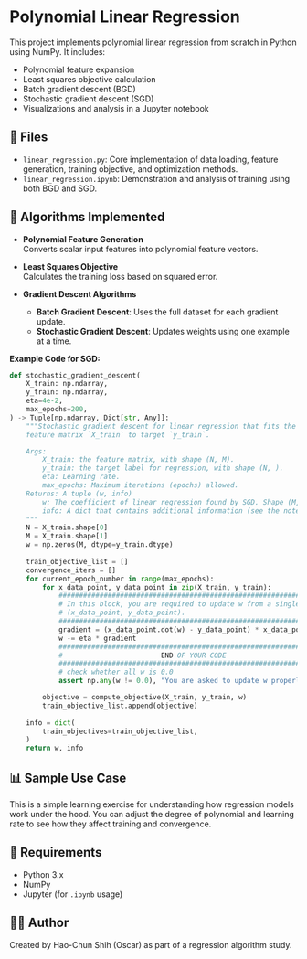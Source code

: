 # Polynomial Linear Regression

This project implements polynomial linear regression from scratch in Python using NumPy. It includes:

- Polynomial feature expansion
- Least squares objective calculation
- Batch gradient descent (BGD)
- Stochastic gradient descent (SGD)
- Visualizations and analysis in a Jupyter notebook

## 📁 Files

- `linear_regression.py`: Core implementation of data loading, feature generation, training objective, and optimization methods.
- `linear_regression.ipynb`: Demonstration and analysis of training using both BGD and SGD.

## 🧠 Algorithms Implemented

- **Polynomial Feature Generation**  
  Converts scalar input features into polynomial feature vectors.

- **Least Squares Objective**  
  Calculates the training loss based on squared error.

- **Gradient Descent Algorithms**  
  - **Batch Gradient Descent**: Uses the full dataset for each gradient update.
  - **Stochastic Gradient Descent**: Updates weights using one example at a time.

**Example Code for SGD:**

```python
def stochastic_gradient_descent(
    X_train: np.ndarray,
    y_train: np.ndarray,
    eta=4e-2,
    max_epochs=200,
) -> Tuple[np.ndarray, Dict[str, Any]]:
    """Stochastic gradient descent for linear regression that fits the
    feature matrix `X_train` to target `y_train`.

    Args:
        X_train: the feature matrix, with shape (N, M).
        y_train: the target label for regression, with shape (N, ).
        eta: Learning rate.
        max_epochs: Maximum iterations (epochs) allowed.
    Returns: A tuple (w, info)
        w: The coefficient of linear regression found by SGD. Shape (M, ).
        info: A dict that contains additional information (see the notebook).
    """
    N = X_train.shape[0]
    M = X_train.shape[1]
    w = np.zeros(M, dtype=y_train.dtype)
    
    train_objective_list = []
    convergence_iters = []
    for current_epoch_number in range(max_epochs):
        for x_data_point, y_data_point in zip(X_train, y_train):
            ###################################################################
            # In this block, you are required to update w from a single 
            # (x_data_point, y_data_point).
            ###################################################################
            gradient = (x_data_point.dot(w) - y_data_point) * x_data_point
            w -= eta * gradient
            ###################################################################
            #                        END OF YOUR CODE                         #
            ###################################################################
            # check whether all w is 0.0
            assert np.any(w != 0.0), "You are asked to update w properly"

        objective = compute_objective(X_train, y_train, w)
        train_objective_list.append(objective)
    
    info = dict(
        train_objectives=train_objective_list,
    )
    return w, info
```

## 📊 Sample Use Case

This is a simple learning exercise for understanding how regression models work under the hood. You can adjust the degree of polynomial and learning rate to see how they affect training and convergence.

## 📌 Requirements

- Python 3.x
- NumPy
- Jupyter (for `.ipynb` usage)

## 🧑‍💻 Author

Created by Hao-Chun Shih (Oscar) as part of a regression algorithm study.
